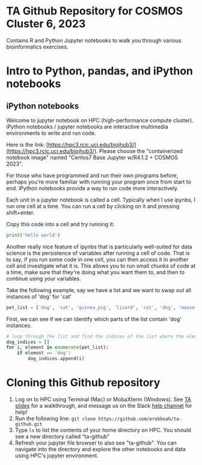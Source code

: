 # TA Github Repository for COSMOS Cluster 6, 2023
Contains R and Python Jupyter notebooks to walk you through various bioinformatics exercises.

# Intro to Python, pandas, and iPython notebooks
## iPython notebooks
Welcome to jupyter notebook on HPC (high-performance compute cluster). iPython notebooks / jupyter notebooks are interactive multimedia environments to write and run code.

Here is the link: [https://hpc3.rcic.uci.edu/biojhub3/](https://hpc3.rcic.uci.edu/biojhub3/). Please choose the "containerized notebook image" named "Centos7 Base Jupyter w/R4.1.2 + COSMOS 2023".

For those who have programmed and run their own programs before, perhaps you're more familiar with running your program once from start to end. iPython notebooks provide a way to run code more interactively.

Each unit in a jupyter notebook is called a cell. Typically when I use ipynbs, I run one cell at a time. You can run a cell by clicking on it and pressing shift+enter.

Copy this code into a cell and try running it:
```python
print('hello world')
```

Another really nice feature of ipynbs that is particularly well-suited for data science is the persistence of variables after running a cell of code. That is to say, if you run some code in one cell, you can then access it in another cell and investigate what it is. This allows you to run small chunks of code at a time, make sure that they're doing what you want them to, and then to continue using your variables.

Take the following example, say we have a list and we want to swap out all instances of 'dog' for 'cat'

```python
pet_list = ['dog', 'cat', 'guinea_pig', 'lizard', 'cat', 'dog', 'mouse']
```

First, we can see if we can identify which parts of the list contain 'dog' instances.

```python
# loop through the list and find the indices of the list where the element is 'dog'
dog_indices = []
for i, element in enumerate(pet_list):
    if element == 'dog':
        dog_indices.append(i)
```


# Cloning this Github repository
1. Log on to HPC using Terminal (Mac) or MobaXterm (Windows). See [TA slides](https://docs.google.com/presentation/d/1XkhM_1Z9dsAPPeg31nrXUsKbAKWJ-iHeLLOzTKuuAdw/edit#slide=id.g257914d541e_0_174) for a walkthrough, and message us on the Slack [help channel](https://cosmoscluster62023.slack.com/archives/C05FS0M03PH) for help!
2. Run the following line: `git clone https://github.com/erebboah/ta-github.git`
3. Type `ls` to list the contents of your home directory on HPC. You should see a new directory called “ta-github”
4. Refresh your jupyter file browser to also see "ta-github". You can navigate into the directory and explore the other notebooks and data using HPC's jupyter environment.
